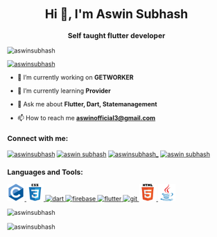 <h1 align="center">Hi 👋, I'm Aswin Subhash</h1>
<h3 align="center">Self taught flutter developer</h3>

<p align="left"> <img src="https://komarev.com/ghpvc/?username=aswinsubhash&label=Profile%20views&color=0e75b6&style=flat" alt="aswinsubhash" /> </p>

<p align="left"> <a href="https://github.com/ryo-ma/github-profile-trophy"><img src="https://github-profile-trophy.vercel.app/?username=aswinsubhash" alt="aswinsubhash" /></a> </p>

- 🔭 I’m currently working on **GETWORKER**

- 🌱 I’m currently learning **Provider**

- 💬 Ask me about **Flutter, Dart, Statemanagement**

- 📫 How to reach me **aswinofficial3@gmail.com**

<h3 align="left">Connect with me:</h3>
<p align="left">
<a href="https://twitter.com/aswin3subhash" target="blank"><img align="center" src="https://raw.githubusercontent.com/rahuldkjain/github-profile-readme-generator/master/src/images/icons/Social/twitter.svg" alt="aswinsubhash" height="30" width="40" /></a>
<a href="https://www.linkedin.com/in/aswin-subhash-flutter-developer/" target="blank"><img align="center" src="https://raw.githubusercontent.com/rahuldkjain/github-profile-readme-generator/master/src/images/icons/Social/linked-in-alt.svg" alt="aswin subhash" height="30" width="40" /></a>
<a href="https://instagram.com/aswinsubhash_" target="blank"><img align="center" src="https://raw.githubusercontent.com/rahuldkjain/github-profile-readme-generator/master/src/images/icons/Social/instagram.svg" alt="aswinsubhash_" height="30" width="40" /></a>
<a href="https://www.youtube.com/channel/UCh5DJpojL7oLyz51gE8IevA" target="blank"><img align="center" src="https://raw.githubusercontent.com/rahuldkjain/github-profile-readme-generator/master/src/images/icons/Social/youtube.svg" alt="aswin subhash" height="30" width="40" /></a>
</p>

<h3 align="left">Languages and Tools:</h3>
<p align="left"> <a href="https://www.cprogramming.com/" target="_blank" rel="noreferrer"> <img src="https://raw.githubusercontent.com/devicons/devicon/master/icons/c/c-original.svg" alt="c" width="40" height="40"/> </a> <a href="https://www.w3schools.com/css/" target="_blank" rel="noreferrer"> <img src="https://raw.githubusercontent.com/devicons/devicon/master/icons/css3/css3-original-wordmark.svg" alt="css3" width="40" height="40"/> </a> <a href="https://dart.dev" target="_blank" rel="noreferrer"> <img src="https://www.vectorlogo.zone/logos/dartlang/dartlang-icon.svg" alt="dart" width="40" height="40"/> </a> <a href="https://firebase.google.com/" target="_blank" rel="noreferrer"> <img src="https://www.vectorlogo.zone/logos/firebase/firebase-icon.svg" alt="firebase" width="40" height="40"/> </a> <a href="https://flutter.dev" target="_blank" rel="noreferrer"> <img src="https://www.vectorlogo.zone/logos/flutterio/flutterio-icon.svg" alt="flutter" width="40" height="40"/> </a> <a href="https://git-scm.com/" target="_blank" rel="noreferrer"> <img src="https://www.vectorlogo.zone/logos/git-scm/git-scm-icon.svg" alt="git" width="40" height="40"/> </a> <a href="https://www.w3.org/html/" target="_blank" rel="noreferrer"> <img src="https://raw.githubusercontent.com/devicons/devicon/master/icons/html5/html5-original-wordmark.svg" alt="html5" width="40" height="40"/> </a> <a href="https://www.java.com" target="_blank" rel="noreferrer"> <img src="https://raw.githubusercontent.com/devicons/devicon/master/icons/java/java-original.svg" alt="java" width="40" height="40"/> </a> </p>

<p><img align="center" src="https://github-readme-stats.vercel.app/api/top-langs?username=aswinsubhash&show_icons=true&locale=en&layout=compact" alt="aswinsubhash" /></p>

<p><img align="center" src="https://github-readme-streak-stats.herokuapp.com/?user=aswinsubhash&" alt="aswinsubhash" /></p>
